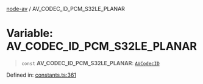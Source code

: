 [node-av](../globals.md) / AV\_CODEC\_ID\_PCM\_S32LE\_PLANAR

# Variable: AV\_CODEC\_ID\_PCM\_S32LE\_PLANAR

> `const` **AV\_CODEC\_ID\_PCM\_S32LE\_PLANAR**: [`AVCodecID`](../type-aliases/AVCodecID.md)

Defined in: [constants.ts:361](https://github.com/seydx/av/blob/f8631fc881b394300b1479f511d55cf1c370a87f/src/constants/constants.ts#L361)
